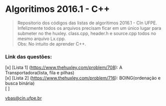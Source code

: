 # Algoritimos 2016.1 - C++
> Repositorio dos códigos das listas de algorítimos 2016.1 - CIn UFPE.  
> Infelizmente todos os arquivos precisam ficar em um único lugar para submeter no the huxley. class.cpp, header.h e source.cpp todos no mesmo arquivo Lx.cpp.  
> Obs: No intuito de aprender C++.  

### Link das questões:
	
[x]  [Lista 1] (https://www.thehuxley.com/problem/708):  A Transportadora(lista, fila e pilhas)  
[x]  [Lista 2] (https://www.thehuxley.com/problem/716):  BOING(ordenação e busca binária)  
[ ] 
	
	


<vbas@cin.ufpe.br>
